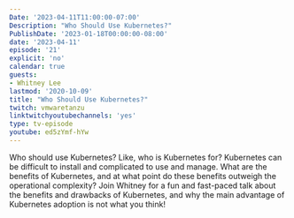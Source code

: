 ```yaml
---
Date: '2023-04-11T11:00:00-07:00'
Description: "Who Should Use Kubernetes?"
PublishDate: '2023-01-18T00:00:00-08:00'
date: '2023-04-11'
episode: '21'
explicit: 'no'
calendar: true
guests:
- Whitney Lee
lastmod: '2020-10-09'
title: "Who Should Use Kubernetes?"
twitch: vmwaretanzu
linktwitchyoutubechannels: 'yes'
type: tv-episode
youtube: ed5zYmf-hYw
---
```


Who should use Kubernetes? Like, who is Kubernetes for? Kubernetes can be difficult to install and complicated to use and manage. What are the benefits of Kubernetes, and at what point do these benefits outweigh the operational complexity? Join Whitney for a fun and fast-paced talk about the benefits and drawbacks of Kubernetes, and why the main advantage of Kubernetes adoption is not what you think!